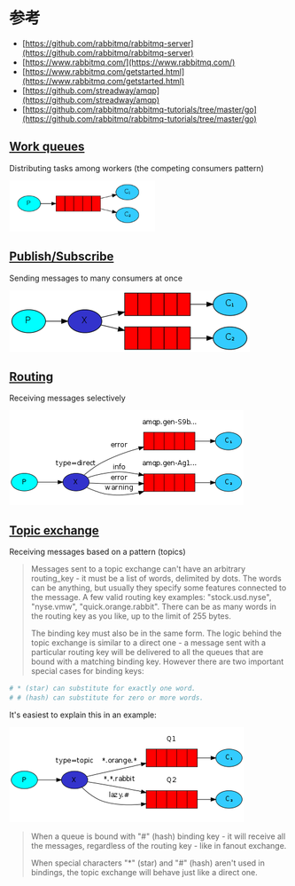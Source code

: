 # 参考

- [https://github.com/rabbitmq/rabbitmq-server](https://github.com/rabbitmq/rabbitmq-server)
- [https://www.rabbitmq.com/](https://www.rabbitmq.com/)
- [https://www.rabbitmq.com/getstarted.html](https://www.rabbitmq.com/getstarted.html)
- [https://github.com/streadway/amqp](https://github.com/streadway/amqp)
- [https://github.com/rabbitmq/rabbitmq-tutorials/tree/master/go](https://github.com/rabbitmq/rabbitmq-tutorials/tree/master/go)

## [Work queues](https://www.rabbitmq.com/tutorials/tutorial-two-go.html)

Distributing tasks among workers (the competing consumers pattern)

![python-five](./img/python-two.png)

## [Publish/Subscribe](https://www.rabbitmq.com/tutorials/tutorial-three-go.html)

Sending messages to many consumers at once

![python-five](./img/python-three.png)

## [Routing](https://www.rabbitmq.com/tutorials/tutorial-four-go.html)

Receiving messages selectively

![python-five](./img/python-four.png)

## [Topic exchange](https://www.rabbitmq.com/tutorials/tutorial-five-go.html)

Receiving messages based on a pattern (topics)

> Messages sent to a topic exchange can't have an arbitrary routing_key - it must be a list of words, delimited by dots.
The words can be anything, but usually they specify some features connected to the message. 
A few valid routing key examples: "stock.usd.nyse", "nyse.vmw", "quick.orange.rabbit". 
There can be as many words in the routing key as you like, up to the limit of 255 bytes.
> 
> The binding key must also be in the same form. 
The logic behind the topic exchange is similar to a direct one - 
a message sent with a particular routing key will be delivered to all the queues that are bound with a matching binding key. 
However there are two important special cases for binding keys:

```bash
# * (star) can substitute for exactly one word.
# # (hash) can substitute for zero or more words.
```

It's easiest to explain this in an example:

![python-five](./img/python-five.png)

> When a queue is bound with "#" (hash) binding key - 
it will receive all the messages, regardless of the routing key - like in fanout exchange.
> 
> When special characters "*" (star) and "#" (hash) aren't used in bindings, 
the topic exchange will behave just like a direct one.
